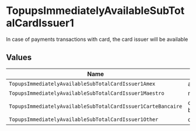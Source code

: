 # TopupsImmediatelyAvailableSubTotalCardIssuer1

In case of payments transactions with card, the card issuer will be available


## Values

| Name                                                         | Value                                                        |
| ------------------------------------------------------------ | ------------------------------------------------------------ |
| `TopupsImmediatelyAvailableSubTotalCardIssuer1Amex`          | amex                                                         |
| `TopupsImmediatelyAvailableSubTotalCardIssuer1Maestro`       | maestro                                                      |
| `TopupsImmediatelyAvailableSubTotalCardIssuer1CarteBancaire` | carte-bancaire                                               |
| `TopupsImmediatelyAvailableSubTotalCardIssuer1Other`         | other                                                        |